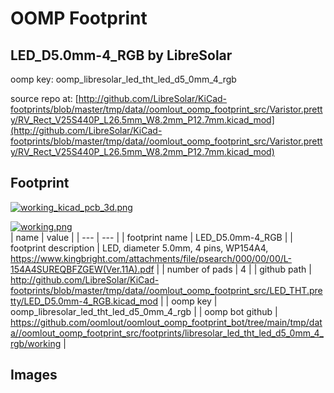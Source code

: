 # OOMP Footprint  
## LED_D5.0mm-4_RGB  by LibreSolar  
  
oomp key: oomp_libresolar_led_tht_led_d5_0mm_4_rgb  
  
source repo at: [http://github.com/LibreSolar/KiCad-footprints/blob/master/tmp/data//oomlout_oomp_footprint_src/Varistor.pretty/RV_Rect_V25S440P_L26.5mm_W8.2mm_P12.7mm.kicad_mod](http://github.com/LibreSolar/KiCad-footprints/blob/master/tmp/data//oomlout_oomp_footprint_src/Varistor.pretty/RV_Rect_V25S440P_L26.5mm_W8.2mm_P12.7mm.kicad_mod)  
## Footprint  
  
[![working_kicad_pcb_3d.png](working_kicad_pcb_3d_600.png)](working_kicad_pcb_3d.png)  
  
[![working.png](working_600.png)](working.png)  
| name | value | 
| --- | --- | 
| footprint name | LED_D5.0mm-4_RGB | 
| footprint description | LED, diameter 5.0mm, 4 pins, WP154A4, https://www.kingbright.com/attachments/file/psearch/000/00/00/L-154A4SUREQBFZGEW(Ver.11A).pdf | 
| number of pads | 4 | 
| github path | http://github.com/LibreSolar/KiCad-footprints/blob/master/tmp/data//oomlout_oomp_footprint_src/LED_THT.pretty/LED_D5.0mm-4_RGB.kicad_mod | 
| oomp key | oomp_libresolar_led_tht_led_d5_0mm_4_rgb | 
| oomp bot github | https://github.com/oomlout/oomlout_oomp_footprint_bot/tree/main/tmp/data//oomlout_oomp_footprint_src/footprints/libresolar_led_tht_led_d5_0mm_4_rgb/working | 
## Images  
